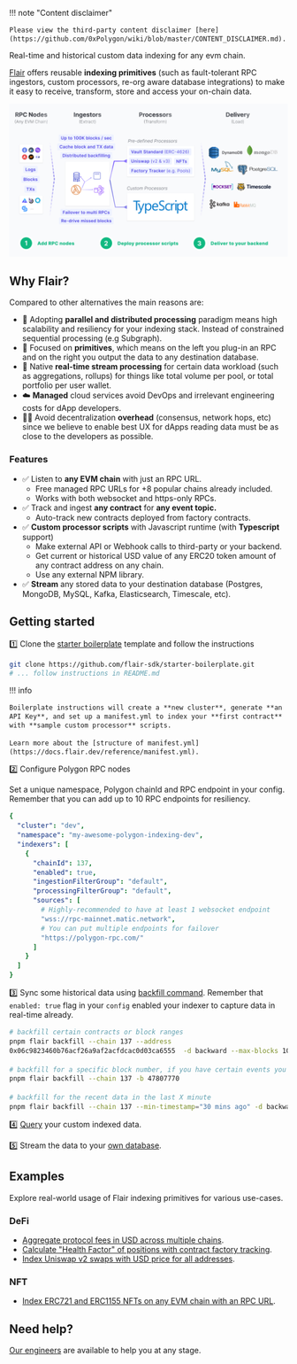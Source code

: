 
!!! note "Content disclaimer"

    Please view the third-party content disclaimer [here](https://github.com/0xPolygon/wiki/blob/master/CONTENT_DISCLAIMER.md).

Real-time and historical custom data indexing for any evm chain.

[Flair](https://flair.dev) offers reusable **indexing primitives** (such as fault-tolerant RPC ingestors, custom processors, re-org aware database integrations) to make it easy to receive, transform, store and access your on-chain data.

![flair architecture](../../img/tools/data/flair.png)

## Why Flair?

Compared to other alternatives the main reasons are:

* 🚀  Adopting **parallel and distributed processing** paradigm means high scalability and resiliency for your indexing stack. Instead of constrained sequential processing (e.g Subgraph).
* 🧩  Focused on **primitives**, which means on the left you plug-in an RPC and on the right you output the data to any destination database.
* 🚄  Native **real-time stream processing** for certain data workload (such as aggregations, rollups) for things like total volume per pool, or total portfolio per user wallet.
* ☁️  **Managed** cloud services avoid DevOps and irrelevant engineering costs for dApp developers.
* 🧑‍💻  Avoid decentralization **overhead** (consensus, network hops, etc) since we believe to enable best UX for dApps reading data must be as close to the developers as possible.

### Features

* ✅ Listen to **any EVM chain** with just an RPC URL.
  * Free managed RPC URLs for +8 popular chains already included.
  * Works with both websocket and https-only RPCs.
* ✅ Track and ingest **any contract** for **any event topic.**
  * Auto-track new contracts deployed from factory contracts.
* ✅ **Custom processor scripts** with Javascript runtime (with **Typescript** support)
  * Make external API or Webhook calls to third-party or your backend.
  * Get current or historical USD value of any ERC20 token amount of any contract address on any chain.
  * Use any external NPM library.
* ✅ **Stream** any stored data to your destination database (Postgres, MongoDB, MySQL, Kafka, Elasticsearch, Timescale, etc).

## Getting started

1️⃣ Clone the [starter boilerplate](https://github.com/flair-sdk/starter-boilerplate) template and follow the instructions

```bash
git clone https://github.com/flair-sdk/starter-boilerplate.git
# ... follow instructions in README.md
```

!!! info

    Boilerplate instructions will create a **new cluster**, generate **an API Key**, and set up a manifest.yml to index your **first contract** with **sample custom processor** scripts.

    Learn more about the [structure of manifest.yml](https://docs.flair.dev/reference/manifest.yml).

2️⃣ Configure Polygon RPC nodes

Set a unique namespace, Polygon chainId and RPC endpoint in your config. Remember that you can add up to 10 RPC endpoints for resiliency.

```yaml
{
  "cluster": "dev",
  "namespace": "my-awesome-polygon-indexing-dev",
  "indexers": [
    {
      "chainId": 137,
      "enabled": true,
      "ingestionFilterGroup": "default",
      "processingFilterGroup": "default",
      "sources": [
        # Highly-recommended to have at least 1 websocket endpoint
        "wss://rpc-mainnet.matic.network",
        # You can put multiple endpoints for failover
        "https://polygon-rpc.com/"
      ]
    }
  ]
}
```

3️⃣  Sync some historical data using [backfill command](https://docs.flair.dev/reference/backfilling). Remember that `enabled: true` flag in your `config` enabled your indexer to capture data in real-time already.

```bash
# backfill certain contracts or block ranges
pnpm flair backfill --chain 137 --address
0x06c9823460b76acf26a9af2acfdcac0d03ca6555  -d backward --max-blocks 10000

# backfill for a specific block number, if you have certain events you wanna test with
pnpm flair backfill --chain 137 -b 47807770

# backfill for the recent data in the last X minute
pnpm flair backfill --chain 137 --min-timestamp="30 mins ago" -d backward
```

4️⃣ [Query](https://docs.flair.dev/#getting-started) your custom indexed data.

5️⃣ Stream the data to your [own database](https://docs.flair.dev/reference/database#your-own-database).

## Examples

Explore real-world usage of Flair indexing primitives for various use-cases.

### DeFi

* [Aggregate protocol fees in USD across multiple chains](https://github.com/flair-sdk/examples/tree/main/aggregate-protocol-fees-in-usd).
* [Calculate "Health Factor" of positions with contract factory tracking](https://github.com/flair-sdk/examples/tree/main/health-factor-with-factory-tracking).
* [Index Uniswap v2 swaps with USD price for all addresses](https://github.com/flair-sdk/examples/tree/main/uniswap-v2-events-from-all-contracts-with-usd-price).

### NFT

* [Index ERC721 and ERC1155 NFTs on any EVM chain with an RPC URL](https://github.com/flair-sdk/examples/tree/main/erc721-and-erc1155-nft-indexing).

## Need help?

[Our engineers](https://docs.flair.dev/talk-to-an-engineer) are available to help you at any stage.
